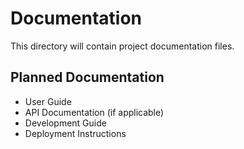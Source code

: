 # Documentation

This directory will contain project documentation files.

## Planned Documentation

- User Guide
- API Documentation (if applicable)
- Development Guide
- Deployment Instructions